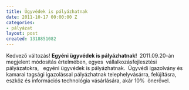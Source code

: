 ```yaml
---
title: Ügyvédek is pályázhatnak
date: 2011-10-17 00:00:00 Z
categories:
- pályázat
layout: post
created: 1318851082
---
```


<p>Kedvező változás! <strong>Egyéni ügyvédek is pályázhatnak! </strong>&nbsp;2011.09.20-án megjelent módosítás értelmében, egyes &nbsp;vállalkozásfejlesztési pályázatokra,&nbsp; &nbsp;egyéni ügyvédek is pályázhatnak.&nbsp; Ügyvédi igazolvány és kamarai tagsági igazolással pályázhatnak telephelyvásárra, felújításra, eszköz és információs technológia vásárlására, akár 10%&nbsp; önerővel.</p>
